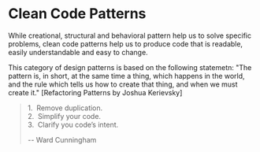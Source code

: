 # Clean Code Patterns

While creational, structural and behavioral pattern help us to solve specific problems, clean code patterns help us to produce code that is readable, easily understandable and easy to change.

This category of design patterns is based on the following statemetn: "The pattern is, in short, at the same time a thing, which happens in the world, and the rule which tells us how to create that thing, and when we must create it." \[Refactoring Patterns by Joshua Kerievsky\]

> 1.  Remove duplication.  
> 2.  Simplify your code.  
> 3.  Clarify you code’s intent.
>
> -- Ward Cunningham



